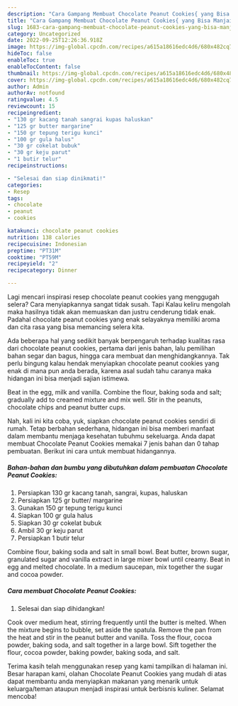 ```yaml
---
description: "Cara Gampang Membuat Chocolate Peanut Cookies{ yang Bisa Manjain Lidah,  Menu Buat lebaran"
title: "Cara Gampang Membuat Chocolate Peanut Cookies{ yang Bisa Manjain Lidah,  Menu Buat lebaran"
slug: 1683-cara-gampang-membuat-chocolate-peanut-cookies-yang-bisa-manjain-lidah-menu-buat-lebaran
category: Uncategorized
date: 2022-09-25T12:26:36.918Z
image: https://img-global.cpcdn.com/recipes/a615a18616edc4d6/680x482cq70/chocolate-peanut-cookies-foto-resep-utama.jpg
hideToc: false
enableToc: true
enableTocContent: false
thumbnail: https://img-global.cpcdn.com/recipes/a615a18616edc4d6/680x482cq70/chocolate-peanut-cookies-foto-resep-utama.jpg
cover: https://img-global.cpcdn.com/recipes/a615a18616edc4d6/680x482cq70/chocolate-peanut-cookies-foto-resep-utama.jpg
author: Admin
authorAv: notfound
ratingvalue: 4.5
reviewcount: 15
recipeingredient:
- "130 gr kacang tanah sangrai kupas haluskan"
- "125 gr butter margarine"
- "150 gr tepung terigu kunci"
- "100 gr gula halus"
- "30 gr cokelat bubuk"
- "30 gr keju parut"
- "1 butir telur"
recipeinstructions:

- "Selesai dan siap dinikmati!"
categories:
- Resep
tags:
- chocolate
- peanut
- cookies

katakunci: chocolate peanut cookies 
nutrition: 138 calories
recipecuisine: Indonesian
preptime: "PT31M"
cooktime: "PT59M"
recipeyield: "2"
recipecategory: Dinner

---
```



Lagi mencari inspirasi resep chocolate peanut cookies yang menggugah selera? Cara menyiapkannya sangat tidak susah. Tapi Kalau keliru mengolah maka hasilnya tidak akan memuaskan dan justru cenderung tidak enak. Padahal chocolate peanut cookies yang enak selayaknya memiliki aroma dan cita rasa yang bisa memancing selera kita.


Ada beberapa hal yang sedikit banyak berpengaruh terhadap kualitas rasa dari chocolate peanut cookies, pertama dari jenis bahan, lalu pemilihan bahan segar dan bagus, hingga cara membuat dan menghidangkannya. Tak perlu bingung kalau hendak menyiapkan chocolate peanut cookies yang enak di mana pun anda berada, karena asal sudah tahu caranya maka hidangan ini bisa menjadi sajian istimewa.

Beat in the egg, milk and vanilla. Combine the flour, baking soda and salt; gradually add to creamed mixture and mix well. Stir in the peanuts, chocolate chips and peanut butter cups.


Nah, kali ini kita coba, yuk, siapkan chocolate peanut cookies sendiri di rumah. Tetap berbahan sederhana, hidangan ini bisa memberi manfaat dalam membantu menjaga kesehatan tubuhmu sekeluarga. Anda dapat membuat Chocolate Peanut Cookies memakai 7 jenis bahan dan 0 tahap pembuatan. Berikut ini cara untuk membuat hidangannya.

<!--inarticleads1-->

##### Bahan-bahan dan bumbu yang dibutuhkan dalam pembuatan Chocolate Peanut Cookies:

1. Persiapkan 130 gr kacang tanah, sangrai, kupas, haluskan
1. Persiapkan 125 gr butter/ margarine
1. Gunakan 150 gr tepung terigu kunci
1. Siapkan 100 gr gula halus
1. Siapkan 30 gr cokelat bubuk
1. Ambil 30 gr keju parut
1. Persiapkan 1 butir telur


Combine flour, baking soda and salt in small bowl. Beat butter, brown sugar, granulated sugar and vanilla extract in large mixer bowl until creamy. Beat in egg and melted chocolate. In a medium saucepan, mix together the sugar and cocoa powder. 

<!--inarticleads2-->

##### Cara membuat Chocolate Peanut Cookies:


1. Selesai dan siap dihidangkan!

Cook over medium heat, stirring frequently until the butter is melted. When the mixture begins to bubble, set aside the spatula. Remove the pan from the heat and stir in the peanut butter and vanilla. Toss the flour, cocoa powder, baking soda, and salt together in a large bowl. Sift together the flour, cocoa powder, baking powder, baking soda, and salt. 

Terima kasih telah menggunakan resep yang kami tampilkan di halaman ini. Besar harapan kami, olahan Chocolate Peanut Cookies yang mudah di atas dapat membantu anda menyiapkan makanan yang menarik untuk keluarga/teman ataupun menjadi inspirasi untuk berbisnis kuliner. Selamat mencoba!
